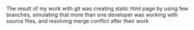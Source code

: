 The result of my work with git was creating static html page by using few branches,
simulating that more than one developer was working with source files,
and resolving merge conflict after their work 
